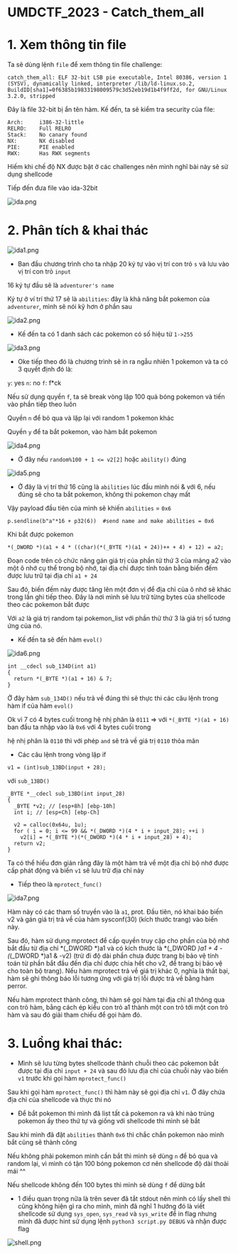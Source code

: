 # UMDCTF_2023 - Catch_them_all

# 1. Xem thông tin file

Ta sẽ dùng lệnh `file` để xem thông tin file challenge:
```
catch_them_all: ELF 32-bit LSB pie executable, Intel 80386, version 1 (SYSV), dynamically linked, interpreter /lib/ld-linux.so.2, BuildID[sha1]=0f6385b19833198009579c3d52eb19d1b4f9ff2d, for GNU/Linux 3.2.0, stripped
```
Đây là file 32-bit bị ẩn tên hàm. Kế đến, ta sẽ kiểm tra security của file:
```
Arch:     i386-32-little
RELRO:    Full RELRO
Stack:    No canary found
NX:       NX disabled
PIE:      PIE enabled
RWX:      Has RWX segments
```

Hiếm khi chế độ NX được bật ở các challenges nên mình nghĩ bài này sẽ sử dụng shellcode

Tiếp đến đưa file vào ida-32bit

![ida.png](images/ida.png)

# 2. Phân tích & khai thác

![ida1.png](images/ida1.png)

- Ban đầu chương trình cho ta nhập 20 ký tự vào vị trí con trỏ `s` và lưu vào vị trí con trỏ `input`

16 ký tự đầu sẽ là `adventurer's name` 

Ký tự ở ví trí thứ 17 sẽ là `abilities`: đây là khả năng bắt pokemon của `adventurer`, mình sẽ nói kỹ hơn ở phần sau

![ida2.png](images/ida2.png)

- Kế đến ta có 1 danh sách các pokemon có số hiệu từ `1->255`

![ida3.png](images/ida3.png)

- Oke tiếp theo đó là chương trình sẽ in ra ngẫu nhiên 1 pokemon và ta có 3 quyết định đó là:

`y`: yes
`n`: no
`f`: f*ck

Nếu sử dụng quyền `f`, ta sẽ break vòng lặp 100 quả bóng pokemon và tiến vào phần tiếp theo luôn

Quyền `n` để bỏ qua và lặp lại với random 1 pokemon khác

Quyền `y` để ta bắt pokemon, vào hàm bắt pokemon

![ida4.png](images/ida4.png)

- Ở đây nếu `random%100 + 1 <= v2[2]` hoặc `ability()` đúng

![ida5.png](images/ida5.png)

- Ở đây là vị trí thứ 16 cũng là `abilities` lúc đầu mình nói & với 6, nếu đúng sẽ cho ta bắt pokemon, không thì pokemon chạy mất

Vậy payload đầu tiên của mình sẽ khiến `abilities` = `0x6`

```
p.sendline(b"a"*16 + p32(6))  #send name and make abilities = 0x6
```

Khi bắt được pokemon 

```
*(_DWORD *)(a1 + 4 * ((char)(*(_BYTE *)(a1 + 24))++ + 4) + 12) = a2;
```

Đoạn code trên có chức năng gán giá trị của phần tử thứ 3 của mảng a2 vào một ô nhớ cụ thể trong bộ nhớ, tại địa chỉ được tính toán bằng biến đếm được lưu trữ tại địa chỉ `a1 + 24`

Sau đó, biến đếm này được tăng lên một đơn vị để địa chỉ của ô nhớ sẽ khác trong lần ghi tiếp theo. Đây là nơi mình sẽ lưu trữ từng bytes của shellcode theo các pokemon bắt được

Với `a2` là giá trị random tại pokemon_list với phần thử thứ 3 là giá trị số tương ứng của nó.

- Kế đến ta sẽ đến hàm `evol()`

![ida6.png](images/ida6.png)

```
int __cdecl sub_134D(int a1)
{
  return *(_BYTE *)(a1 + 16) & 7;
}
```

Ở đây hàm `sub_134D()` nếu trả về đúng thì sẽ thực thi các câu lệnh trong hàm if của hàm `evol()`

Ok vì 7 có 4 bytes cuối trong hệ nhị phân là `0111` => với `*(_BYTE *)(a1 + 16)` ban đầu ta nhập vào là `0x6` với 4 bytes cuối trong

hệ nhị phân là `0110` thì với phép `and` sẽ trả về giá trị `0110` thỏa mãn

- Các câu lệnh trong vòng lặp if

`v1 = (int)sub_13BD(input + 28);`

với `sub_13BD()`

```
_BYTE *__cdecl sub_13BD(int input_28)
{
  _BYTE *v2; // [esp+8h] [ebp-10h]
  int i; // [esp+Ch] [ebp-Ch]

  v2 = calloc(0x64u, 1u);
  for ( i = 0; i <= 99 && *(_DWORD *)(4 * i + input_28); ++i )
    v2[i] = *(_BYTE *)(*(_DWORD *)(4 * i + input_28) + 4);
  return v2;
}
```

Ta có thể hiểu đơn giản rằng đây là một hàm trả về một địa chỉ bộ nhớ được cấp phát động và biến `v1` sẽ lưu trữ địa chỉ này

- Tiếp theo là `mprotect_func()`

![ida7.png](images/ida7.png)

Hàm này có các tham số truyền vào là `a1`, prot. Đầu tiên, nó khai báo biến v2 và gán giá trị trả về của hàm sysconf(30) (kích thước trang) vào biến này.

Sau đó, hàm sử dụng mprotect để cấp quyền truy cập cho phần của bộ nhớ bắt đầu từ địa chỉ *(_DWORD *)a1 và có kích thước là *(_DWORD *)a1 + 4 - (*(_DWORD *)a1 & -v2) (trừ đi độ dài phần chưa được trang bị bảo vệ tính toán từ phần bắt đầu đến địa chỉ được chia hết cho v2, để trang bị bảo vệ cho toàn bộ trang). Nếu hàm mprotect trả về giá trị khác 0, nghĩa là thất bại, hàm sẽ ghi thông báo lỗi tương ứng với giá trị lỗi được trả về bằng hàm perror.

Nếu hàm mprotect thành công, thì hàm sẽ gọi hàm tại địa chỉ a1 thông qua con trỏ hàm, bằng cách ép kiểu con trỏ a1 thành một con trỏ tới một con trỏ hàm và sau đó giải tham chiếu để gọi hàm đó.

# 3. Luồng khai thác:

- Mình sẽ lưu từng bytes shellcode thành chuỗi theo các pokemon bắt được tại địa chỉ `input + 24` và sau đó lưu địa chỉ của chuỗi này vào biến `v1` trước khi gọi hàm `mprotect_func()`

Sau khi gọi hàm `mprotect_func()` thì hàm này sẽ gọi địa chỉ `v1`. Ở đây chứa địa chỉ của shellcode và thực thi nó

- Để bắt pokemon thì mình đã list tất cả pokemon ra và khi nào trúng pokemon ấy theo thứ tự và giống với shellcode thì mình sẽ bắt

Sau khi mình đã đặt `abilities` thành `0x6` thì chắc chắn pokemon nào mình bắt cũng sẽ thành công

Nếu không phải pokemon mình cần bắt thì mình sẽ dùng `n` để bỏ qua và random lại, vì mình có tận 100 bóng pokemon cơ nên shellcode độ dài thoải mái ^^

Nếu shellcode không đến 100 bytes thì mình sẽ dùng `f` để dừng bắt

- 1 điều quan trọng nữa là trên sever đã tắt stdout nên mình có lấy shell thì cũng không hiện gì ra cho mình, mình đã nghĩ 1 hướng đó là viết shellcode sử dụng `sys_open`, `sys_read` và `sys_write` để in flag nhưng mình đã được hint sử dụng lệnh `python3 script.py DEBUG` và nhận được flag

![shell.png](images/shell.png)
 













